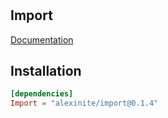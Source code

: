 #

## Import

[Documentation](https://alexasterisk.github.io/WallyPackages/import/)

## Installation

```toml
[dependencies]
Import = "alexinite/import@0.1.4"
```
